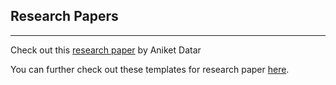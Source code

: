 ## **Research Papers**
<hr>

Check out this [research paper](COMST.docx "") by Aniket Datar

You can further check out these templates for research paper [here](https://www.ieee.org/conferences/publishing/templates.html/).